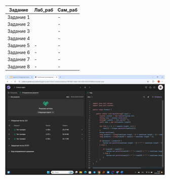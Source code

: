 | Задание | Лаб_раб | Сам_раб |
|---|---|---|
| Задание 1 |  | - |
| Задание 2 |  | - |
| Задание 3 |  | - |
| Задание 4 |  | - |
| Задание 5 | - | - |
| Задание 6 | - | - |
| Задание 7 | - | - |
| Задание 8 | - | - |


![suratproba](https://github.com/Aganyaz62/Python/blob/main/%D0%A1%D0%BD%D0%B8%D0%BC%D0%BE%D0%BA%20%D1%8D%D0%BA%D1%80%D0%B0%D0%BD%D0%B0%202025-02-18%20212517.png)

